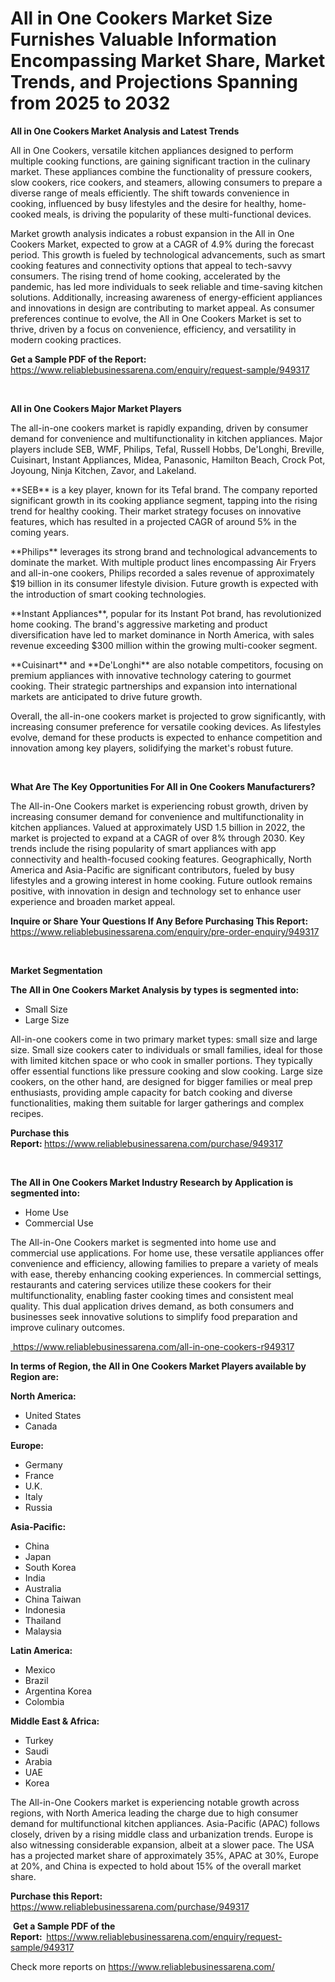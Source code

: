 <p><h1>All in One Cookers Market Size Furnishes Valuable Information Encompassing Market Share, Market Trends, and Projections Spanning from 2025 to 2032</h1></p><p><strong>All in One Cookers Market Analysis and Latest Trends</strong></p>
<p><p>All in One Cookers, versatile kitchen appliances designed to perform multiple cooking functions, are gaining significant traction in the culinary market. These appliances combine the functionality of pressure cookers, slow cookers, rice cookers, and steamers, allowing consumers to prepare a diverse range of meals efficiently. The shift towards convenience in cooking, influenced by busy lifestyles and the desire for healthy, home-cooked meals, is driving the popularity of these multi-functional devices.</p><p>Market growth analysis indicates a robust expansion in the All in One Cookers Market, expected to grow at a CAGR of 4.9% during the forecast period. This growth is fueled by technological advancements, such as smart cooking features and connectivity options that appeal to tech-savvy consumers. The rising trend of home cooking, accelerated by the pandemic, has led more individuals to seek reliable and time-saving kitchen solutions. Additionally, increasing awareness of energy-efficient appliances and innovations in design are contributing to market appeal. As consumer preferences continue to evolve, the All in One Cookers Market is set to thrive, driven by a focus on convenience, efficiency, and versatility in modern cooking practices.</p></p>
<p><strong>Get a Sample PDF of the Report:&nbsp;</strong> <a href="https://www.reliablebusinessarena.com/enquiry/request-sample/949317?utm_campaign=3013&utm_medium=2&utm_source=Github&utm_content=ia&utm_term=04042025&utm_id=all-in-one-cookers">https://www.reliablebusinessarena.com/enquiry/request-sample/949317</a></p>
<p>&nbsp;</p>
<p><strong>All in One Cookers Major Market Players</strong></p>
<p><p>The all-in-one cookers market is rapidly expanding, driven by consumer demand for convenience and multifunctionality in kitchen appliances. Major players include SEB, WMF, Philips, Tefal, Russell Hobbs, De'Longhi, Breville, Cuisinart, Instant Appliances, Midea, Panasonic, Hamilton Beach, Crock Pot, Joyoung, Ninja Kitchen, Zavor, and Lakeland.</p><p>**SEB** is a key player, known for its Tefal brand. The company reported significant growth in its cooking appliance segment, tapping into the rising trend for healthy cooking. Their market strategy focuses on innovative features, which has resulted in a projected CAGR of around 5% in the coming years.</p><p>**Philips** leverages its strong brand and technological advancements to dominate the market. With multiple product lines encompassing Air Fryers and all-in-one cookers, Philips recorded a sales revenue of approximately $19 billion in its consumer lifestyle division. Future growth is expected with the introduction of smart cooking technologies.</p><p>**Instant Appliances**, popular for its Instant Pot brand, has revolutionized home cooking. The brand's aggressive marketing and product diversification have led to market dominance in North America, with sales revenue exceeding $300 million within the growing multi-cooker segment.</p><p>**Cuisinart** and **De'Longhi** are also notable competitors, focusing on premium appliances with innovative technology catering to gourmet cooking. Their strategic partnerships and expansion into international markets are anticipated to drive future growth.</p><p>Overall, the all-in-one cookers market is projected to grow significantly, with increasing consumer preference for versatile cooking devices. As lifestyles evolve, demand for these products is expected to enhance competition and innovation among key players, solidifying the market's robust future.</p></p>
<p>&nbsp;</p>
<p><strong>What Are The Key Opportunities For All in One Cookers Manufacturers?</strong></p>
<p><p>The All-in-One Cookers market is experiencing robust growth, driven by increasing consumer demand for convenience and multifunctionality in kitchen appliances. Valued at approximately USD 1.5 billion in 2022, the market is projected to expand at a CAGR of over 8% through 2030. Key trends include the rising popularity of smart appliances with app connectivity and health-focused cooking features. Geographically, North America and Asia-Pacific are significant contributors, fueled by busy lifestyles and a growing interest in home cooking. Future outlook remains positive, with innovation in design and technology set to enhance user experience and broaden market appeal.</p></p>
<p><strong>Inquire or Share Your Questions If Any Before Purchasing This Report:</strong> <a href="https://www.reliablebusinessarena.com/enquiry/pre-order-enquiry/949317?utm_campaign=3013&utm_medium=2&utm_source=Github&utm_content=ia&utm_term=04042025&utm_id=all-in-one-cookers">https://www.reliablebusinessarena.com/enquiry/pre-order-enquiry/949317</a></p>
<p>&nbsp;</p>
<p><strong>Market Segmentation</strong></p>
<p><strong>The All in One Cookers Market Analysis by types is segmented into:</strong></p>
<p><ul><li>Small Size</li><li>Large Size</li></ul></p>
<p><p>All-in-one cookers come in two primary market types: small size and large size. Small size cookers cater to individuals or small families, ideal for those with limited kitchen space or who cook in smaller portions. They typically offer essential functions like pressure cooking and slow cooking. Large size cookers, on the other hand, are designed for bigger families or meal prep enthusiasts, providing ample capacity for batch cooking and diverse functionalities, making them suitable for larger gatherings and complex recipes.</p></p>
<p><strong>Purchase this Report:&nbsp;</strong><a href="https://www.reliablebusinessarena.com/purchase/949317?utm_campaign=3013&utm_medium=2&utm_source=Github&utm_content=ia&utm_term=04042025&utm_id=all-in-one-cookers">https://www.reliablebusinessarena.com/purchase/949317</a></p>
<p>&nbsp;</p>
<p><strong>The All in One Cookers Market Industry Research by Application is segmented into:</strong></p>
<p><ul><li>Home Use</li><li>Commercial Use</li></ul></p>
<p><p>The All-in-One Cookers market is segmented into home use and commercial use applications. For home use, these versatile appliances offer convenience and efficiency, allowing families to prepare a variety of meals with ease, thereby enhancing cooking experiences. In commercial settings, restaurants and catering services utilize these cookers for their multifunctionality, enabling faster cooking times and consistent meal quality. This dual application drives demand, as both consumers and businesses seek innovative solutions to simplify food preparation and improve culinary outcomes.</p></p>
<p><a href="https://www.reliablebusinessarena.com/all-in-one-cookers-r949317?utm_campaign=3013&utm_medium=2&utm_source=Github&utm_content=ia&utm_term=04042025&utm_id=all-in-one-cookers">&nbsp;https://www.reliablebusinessarena.com/all-in-one-cookers-r949317</a></p>
<p><strong>In terms of Region, the All in One Cookers Market Players available by Region are:</strong></p>
<p>
    <p> <strong> North America: </strong>
        <ul>
            <li>United States</li>
            <li>Canada</li>
        </ul>
        </p> 
    <p> <strong> Europe: </strong>
        <ul>
            <li>Germany</li>
            <li>France</li>
            <li>U.K.</li>
            <li>Italy</li>
            <li>Russia</li>
        </ul>
        </p> 
    <p> <strong> Asia-Pacific: </strong>
        <ul>
            <li>China</li>
            <li>Japan</li>
            <li>South Korea</li>
            <li>India</li>
            <li>Australia</li>
            <li>China Taiwan</li>
            <li>Indonesia</li>
            <li>Thailand</li>
            <li>Malaysia</li>
        </ul>
        </p> 
    <p> <strong> Latin America: </strong>
        <ul>
            <li>Mexico</li>
            <li>Brazil</li>
            <li>Argentina Korea</li>
            <li>Colombia</li>
        </ul>
        </p> 
    <p> <strong> Middle East & Africa: </strong>
        <ul>
            <li>Turkey</li>
            <li>Saudi</li>
            <li>Arabia</li>
            <li>UAE</li>
            <li>Korea</li>
        </ul>
    </p>
    </p>
<p><p>The All-in-One Cookers market is experiencing notable growth across regions, with North America leading the charge due to high consumer demand for multifunctional kitchen appliances. Asia-Pacific (APAC) follows closely, driven by a rising middle class and urbanization trends. Europe is also witnessing considerable expansion, albeit at a slower pace. The USA has a projected market share of approximately 35%, APAC at 30%, Europe at 20%, and China is expected to hold about 15% of the overall market share.</p></p>
<p><strong>Purchase this Report: </strong><a href="https://www.reliablebusinessarena.com/purchase/949317?utm_campaign=3013&utm_medium=2&utm_source=Github&utm_content=ia&utm_term=04042025&utm_id=all-in-one-cookers">https://www.reliablebusinessarena.com/purchase/949317</a></p>
<p>&nbsp;<strong>Get a Sample PDF of the Report:&nbsp;&nbsp;</strong><a href="https://www.reliablebusinessarena.com/enquiry/request-sample/949317?utm_campaign=3013&utm_medium=2&utm_source=Github&utm_content=ia&utm_term=04042025&utm_id=all-in-one-cookers">https://www.reliablebusinessarena.com/enquiry/request-sample/949317</a></p>
<p><strong></strong></p>
<p>Check more reports on <a href="https://www.reliablebusinessarena.com/?utm_campaign=3013&utm_medium=2&utm_source=Github&utm_content=ia&utm_term=04042025&utm_id=all-in-one-cookers">https://www.reliablebusinessarena.com/</a></p>